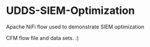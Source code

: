 # UDDS-SIEM-Optimization
Apache NiFi flow used to demonstrate SIEM optimization 

CFM flow file and data sets. :) 
